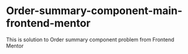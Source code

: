 # Order-summary-component-main-frontend-mentor
This is solution to Order summary component problem from Frontend Mentor
